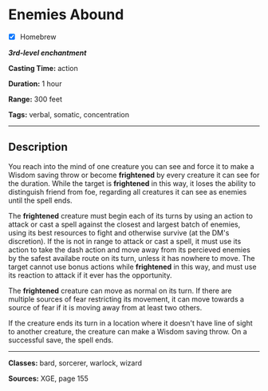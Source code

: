 # Enemies Abound

- [x] Homebrew

***3rd-level enchantment***

**Casting Time:** action

**Duration:** 1 hour

**Range:** 300 feet

**Tags:** verbal, somatic, concentration

---

## Description
You reach into the mind of one creature you can see and force it to make a Wisdom saving throw or become **frightened** by every creature it can see for the duration.
While the target is **frightened** in this way, it loses the ability to distinguish friend from foe, regarding all creatures it can see as enemies until the spell ends.

The **frightened** creature must begin each of its turns by using an action to attack or cast a spell against the closest and largest batch of enemies, using its best resources to fight and otherwise survive (at the DM's discretion).
If the is not in range to attack or cast a spell, it must use its action to take the dash action and move away from its percieved enemies by the safest availabe route on its turn, unless it has nowhere to move.
The target cannot use bonus actions while **frightened** in this way, and must use its reaction to attack if it ever has the opportunity.

The **frightened** creature can move as normal on its turn.
If there are multiple sources of fear restricting its movement, it can move towards a source of fear if it is moving away from at least two others.

If the creature ends its turn in a location where it doesn't have line of sight to another creature, the creature can make a Wisdom saving throw.
On a successful save, the spell ends.

---

**Classes:** bard, sorcerer, warlock, wizard

**Sources:** XGE, page 155
